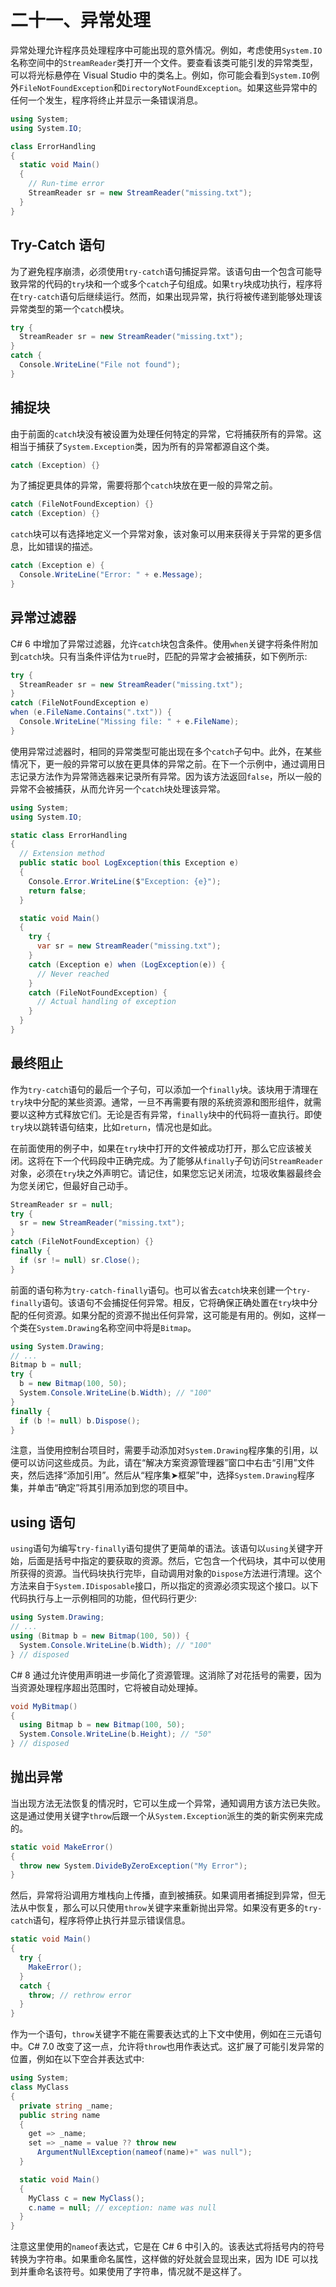 # 二十一、异常处理

异常处理允许程序员处理程序中可能出现的意外情况。例如，考虑使用`System.IO`名称空间中的`StreamReader`类打开一个文件。要查看该类可能引发的异常类型，可以将光标悬停在 Visual Studio 中的类名上。例如，你可能会看到`System.IO`例外`FileNotFoundException`和`DirectoryNotFoundException`。如果这些异常中的任何一个发生，程序将终止并显示一条错误消息。

```cs
using System;
using System.IO;

class ErrorHandling
{
  static void Main()
  {
    // Run-time error
    StreamReader sr = new StreamReader("missing.txt");
  }
}

```

## Try-Catch 语句

为了避免程序崩溃，必须使用`try-catch`语句捕捉异常。该语句由一个包含可能导致异常的代码的`try`块和一个或多个`catch`子句组成。如果`try`块成功执行，程序将在`try-catch`语句后继续运行。然而，如果出现异常，执行将被传递到能够处理该异常类型的第一个`catch`模块。

```cs
try {
  StreamReader sr = new StreamReader("missing.txt");
}
catch {
  Console.WriteLine("File not found");
}

```

## 捕捉块

由于前面的`catch`块没有被设置为处理任何特定的异常，它将捕获所有的异常。这相当于捕获了`System.Exception`类，因为所有的异常都源自这个类。

```cs
catch (Exception) {}

```

为了捕捉更具体的异常，需要将那个`catch`块放在更一般的异常之前。

```cs
catch (FileNotFoundException) {}
catch (Exception) {}

```

`catch`块可以有选择地定义一个异常对象，该对象可以用来获得关于异常的更多信息，比如错误的描述。

```cs
catch (Exception e) {
  Console.WriteLine("Error: " + e.Message);
}

```

## 异常过滤器

C# 6 中增加了异常过滤器，允许`catch`块包含条件。使用`when`关键字将条件附加到`catch`块。只有当条件评估为`true`时，匹配的异常才会被捕获，如下例所示:

```cs
try {
  StreamReader sr = new StreamReader("missing.txt");
}
catch (FileNotFoundException e)
when (e.FileName.Contains(".txt")) {
  Console.WriteLine("Missing file: " + e.FileName);
}

```

使用异常过滤器时，相同的异常类型可能出现在多个`catch`子句中。此外，在某些情况下，更一般的异常可以放在更具体的异常之前。在下一个示例中，通过调用日志记录方法作为异常筛选器来记录所有异常。因为该方法返回`false`，所以一般的异常不会被捕获，从而允许另一个`catch`块处理该异常。

```cs
using System;
using System.IO;

static class ErrorHandling
{
  // Extension method
  public static bool LogException(this Exception e)
  {
    Console.Error.WriteLine($"Exception: {e}");
    return false;
  }

  static void Main()
  {
    try {
      var sr = new StreamReader("missing.txt");
    }
    catch (Exception e) when (LogException(e)) {
      // Never reached
    }
    catch (FileNotFoundException) {
      // Actual handling of exception
    }
  }
}

```

## 最终阻止

作为`try-catch`语句的最后一个子句，可以添加一个`finally`块。该块用于清理在`try`块中分配的某些资源。通常，一旦不再需要有限的系统资源和图形组件，就需要以这种方式释放它们。无论是否有异常，`finally`块中的代码将一直执行。即使`try`块以跳转语句结束，比如`return`，情况也是如此。

在前面使用的例子中，如果在`try`块中打开的文件被成功打开，那么它应该被关闭。这将在下一个代码段中正确完成。为了能够从`finally`子句访问`StreamReader`对象，必须在`try`块之外声明它。请记住，如果您忘记关闭流，垃圾收集器最终会为您关闭它，但最好自己动手。

```cs
StreamReader sr = null;
try {
  sr = new StreamReader("missing.txt");
}
catch (FileNotFoundException) {}
finally {
  if (sr != null) sr.Close();
}

```

前面的语句称为`try-catch-finally`语句。也可以省去`catch`块来创建一个`try-finally`语句。该语句不会捕捉任何异常。相反，它将确保正确处置在`try`块中分配的任何资源。如果分配的资源不抛出任何异常，这可能是有用的。例如，这样一个类在`System.Drawing`名称空间中将是`Bitmap`。

```cs
using System.Drawing;
// ...
Bitmap b = null;
try {
  b = new Bitmap(100, 50);
  System.Console.WriteLine(b.Width); // "100"
}
finally {
  if (b != null) b.Dispose();
}

```

注意，当使用控制台项目时，需要手动添加对`System.Drawing`程序集的引用，以便可以访问这些成员。为此，请在“解决方案资源管理器”窗口中右击“引用”文件夹，然后选择“添加引用”。然后从“程序集➤框架”中，选择`System.Drawing`程序集，并单击“确定”将其引用添加到您的项目中。

## using 语句

`using`语句为编写`try-finally`语句提供了更简单的语法。该语句以`using`关键字开始，后面是括号中指定的要获取的资源。然后，它包含一个代码块，其中可以使用所获得的资源。当代码块执行完毕，自动调用对象的`Dispose`方法进行清理。这个方法来自于`System.IDisposable`接口，所以指定的资源必须实现这个接口。以下代码执行与上一示例相同的功能，但代码行更少:

```cs
using System.Drawing;
// ...
using (Bitmap b = new Bitmap(100, 50)) {
  System.Console.WriteLine(b.Width); // "100"
} // disposed

```

C# 8 通过允许使用声明进一步简化了资源管理。这消除了对花括号的需要，因为当资源处理程序超出范围时，它将被自动处理掉。

```cs
void MyBitmap()
{
  using Bitmap b = new Bitmap(100, 50);
  System.Console.WriteLine(b.Height); // "50"
} // disposed

```

## 抛出异常

当出现方法无法恢复的情况时，它可以生成一个异常，通知调用方该方法已失败。这是通过使用关键字`throw`后跟一个从`System.Exception`派生的类的新实例来完成的。

```cs
static void MakeError()
{
  throw new System.DivideByZeroException("My Error");
}

```

然后，异常将沿调用方堆栈向上传播，直到被捕获。如果调用者捕捉到异常，但无法从中恢复，那么可以只使用`throw`关键字来重新抛出异常。如果没有更多的`try-catch`语句，程序将停止执行并显示错误信息。

```cs
static void Main()
{
  try {
    MakeError();
  }
  catch {
    throw; // rethrow error
  }
}

```

作为一个语句，`throw`关键字不能在需要表达式的上下文中使用，例如在三元语句中。C# 7.0 改变了这一点，允许将`throw`也用作表达式。这扩展了可能引发异常的位置，例如在以下空合并表达式中:

```cs
using System;
class MyClass
{
  private string _name;
  public string name
  {
    get => _name;
    set => _name = value ?? throw new
      ArgumentNullException(nameof(name)+" was null");
  }

  static void Main()
  {
    MyClass c = new MyClass();
    c.name = null; // exception: name was null
  }
}

```

注意这里使用的`nameof`表达式，它是在 C# 6 中引入的。该表达式将括号内的符号转换为字符串。如果重命名属性，这样做的好处就会显现出来，因为 IDE 可以找到并重命名该符号。如果使用了字符串，情况就不是这样了。